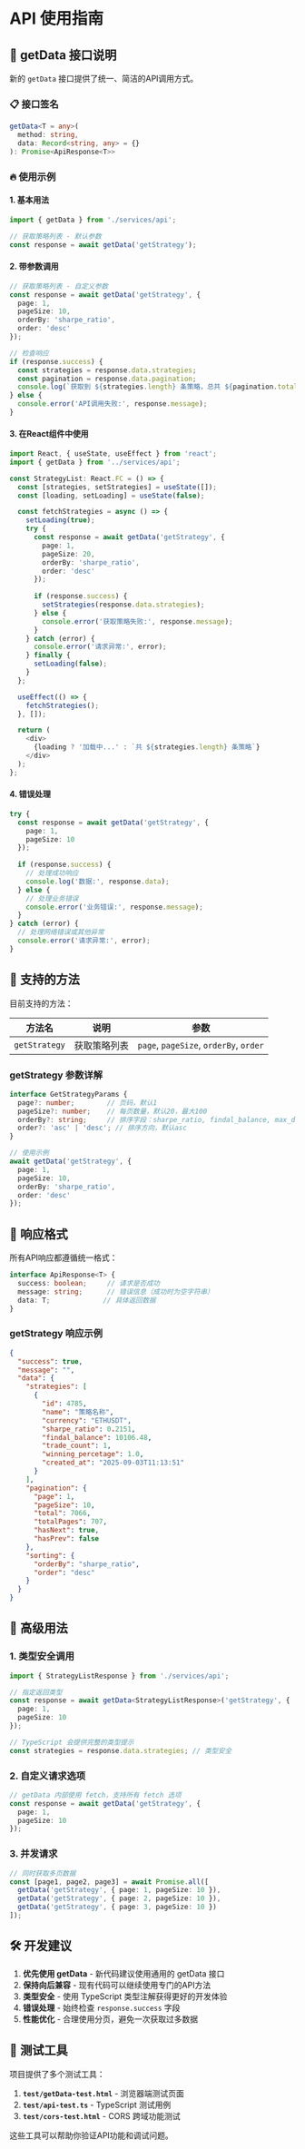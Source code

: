 # API 使用指南

## 🎯 getData 接口说明

新的 `getData` 接口提供了统一、简洁的API调用方式。

### 📋 接口签名

```typescript
getData<T = any>(
  method: string,
  data: Record<string, any> = {}
): Promise<ApiResponse<T>>
```

### 🔥 使用示例

#### 1. 基本用法

```typescript
import { getData } from './services/api';

// 获取策略列表 - 默认参数
const response = await getData('getStrategy');
```

#### 2. 带参数调用

```typescript
// 获取策略列表 - 自定义参数
const response = await getData('getStrategy', {
  page: 1,
  pageSize: 10,
  orderBy: 'sharpe_ratio',
  order: 'desc'
});

// 检查响应
if (response.success) {
  const strategies = response.data.strategies;
  const pagination = response.data.pagination;
  console.log(`获取到 ${strategies.length} 条策略，总共 ${pagination.total} 条`);
} else {
  console.error('API调用失败:', response.message);
}
```

#### 3. 在React组件中使用

```typescript
import React, { useState, useEffect } from 'react';
import { getData } from '../services/api';

const StrategyList: React.FC = () => {
  const [strategies, setStrategies] = useState([]);
  const [loading, setLoading] = useState(false);

  const fetchStrategies = async () => {
    setLoading(true);
    try {
      const response = await getData('getStrategy', {
        page: 1,
        pageSize: 20,
        orderBy: 'sharpe_ratio',
        order: 'desc'
      });
      
      if (response.success) {
        setStrategies(response.data.strategies);
      } else {
        console.error('获取策略失败:', response.message);
      }
    } catch (error) {
      console.error('请求异常:', error);
    } finally {
      setLoading(false);
    }
  };

  useEffect(() => {
    fetchStrategies();
  }, []);

  return (
    <div>
      {loading ? '加载中...' : `共 ${strategies.length} 条策略`}
    </div>
  );
};
```

#### 4. 错误处理

```typescript
try {
  const response = await getData('getStrategy', {
    page: 1,
    pageSize: 10
  });
  
  if (response.success) {
    // 处理成功响应
    console.log('数据:', response.data);
  } else {
    // 处理业务错误
    console.error('业务错误:', response.message);
  }
} catch (error) {
  // 处理网络错误或其他异常
  console.error('请求异常:', error);
}
```

## 🔄 支持的方法

目前支持的方法：

| 方法名 | 说明 | 参数 |
|--------|------|------|
| `getStrategy` | 获取策略列表 | `page`, `pageSize`, `orderBy`, `order` |

### getStrategy 参数详解

```typescript
interface GetStrategyParams {
  page?: number;        // 页码，默认1
  pageSize?: number;    // 每页数量，默认20，最大100
  orderBy?: string;     // 排序字段：sharpe_ratio, findal_balance, max_drawdown, trade_count, total_commission, winning_percetage
  order?: 'asc' | 'desc'; // 排序方向，默认asc
}

// 使用示例
await getData('getStrategy', {
  page: 1,
  pageSize: 10,
  orderBy: 'sharpe_ratio',
  order: 'desc'
});
```

## 🎨 响应格式

所有API响应都遵循统一格式：

```typescript
interface ApiResponse<T> {
  success: boolean;     // 请求是否成功
  message: string;      // 错误信息（成功时为空字符串）
  data: T;             // 具体返回数据
}
```

### getStrategy 响应示例

```json
{
  "success": true,
  "message": "",
  "data": {
    "strategies": [
      {
        "id": 4785,
        "name": "策略名称",
        "currency": "ETHUSDT",
        "sharpe_ratio": 0.2151,
        "findal_balance": 10106.48,
        "trade_count": 1,
        "winning_percetage": 1.0,
        "created_at": "2025-09-03T11:13:51"
      }
    ],
    "pagination": {
      "page": 1,
      "pageSize": 10,
      "total": 7066,
      "totalPages": 707,
      "hasNext": true,
      "hasPrev": false
    },
    "sorting": {
      "orderBy": "sharpe_ratio",
      "order": "desc"
    }
  }
}
```

## 🔧 高级用法

### 1. 类型安全调用

```typescript
import { StrategyListResponse } from './services/api';

// 指定返回类型
const response = await getData<StrategyListResponse>('getStrategy', {
  page: 1,
  pageSize: 10
});

// TypeScript 会提供完整的类型提示
const strategies = response.data.strategies; // 类型安全
```

### 2. 自定义请求选项

```typescript
// getData 内部使用 fetch，支持所有 fetch 选项
const response = await getData('getStrategy', {
  page: 1,
  pageSize: 10
});
```

### 3. 并发请求

```typescript
// 同时获取多页数据
const [page1, page2, page3] = await Promise.all([
  getData('getStrategy', { page: 1, pageSize: 10 }),
  getData('getStrategy', { page: 2, pageSize: 10 }),
  getData('getStrategy', { page: 3, pageSize: 10 })
]);
```

## 🛠️ 开发建议

1. **优先使用 getData** - 新代码建议使用通用的 getData 接口
2. **保持向后兼容** - 现有代码可以继续使用专门的API方法
3. **类型安全** - 使用 TypeScript 类型注解获得更好的开发体验
4. **错误处理** - 始终检查 `response.success` 字段
5. **性能优化** - 合理使用分页，避免一次获取过多数据

## 🧪 测试工具

项目提供了多个测试工具：

1. **`test/getData-test.html`** - 浏览器端测试页面
2. **`test/api-test.ts`** - TypeScript 测试用例
3. **`test/cors-test.html`** - CORS 跨域功能测试

这些工具可以帮助你验证API功能和调试问题。

